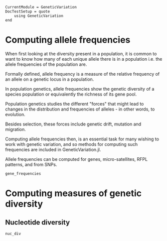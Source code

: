 ```@meta
CurrentModule = GeneticVariation
DocTestSetup = quote
    using GeneticVariation
end
```

# Computing allele frequencies

When first looking at the diversity present in a population, it is common to
want to know how many of each unique allele there is in a population i.e. the
allele frequencies of the population are.

Formally defined, allele frequency is a measure of the relative frequency of an
allele on a genetic locus in a population.

In population genetics, allele frequencies show the genetic diversity of a
species population or equivalently the richness of its gene pool.

Population genetics studies the different "forces" that might lead to changes
in the distribution and frequencies of alleles - in other words, to evolution.

Besides selection, these forces include genetic drift, mutation and migration.

Computing allele frequencies then, is an essential task for many wishing to
work with genetic variation, and so methods for computing such frequencies
are included in GeneticVariation.jl.

Allele frequencies can be computed for genes, micro-satellites, RFPL patterns,
and from SNPs.

```@docs
gene_frequencies
```

# Computing measures of genetic diversity

## Nucleotide diversity

```@docs
nuc_div
```
